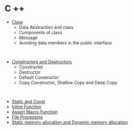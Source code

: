 # C ++

- [Class](https://github.com/jimin-kiim/CPP/issues/3#issue-1416846701)
  - Data Abstraction and class
  - Components of class
  - Message
  - Avoiding data members in the public interface

<br>

- [Constructors and Destructors](https://github.com/jimin-kiim/CPP/issues/5#issue-1416867274)
  - Constructor
  - Destructor
  - Default Constructor
  - Copy Constructor, Shallow Copy and Deep Copy

<br>

- [Static and Const](https://github.com/jimin-kiim/CPP/issues/7#issue-1416873185)
- [Inline Function](https://github.com/jimin-kiim/CPP/issues/8#issue-1416935867)
- [Assert Macro Function](https://github.com/jimin-kiim/CPP/issues/4#issue-1416865782)
- [File Processing](https://github.com/jimin-kiim/CPP/issues/12#issue-1422821074)
- [Static memory allocation and Dynamic memory allocation](https://github.com/jimin-kiim/CPP/issues/6#issue-1416871517)